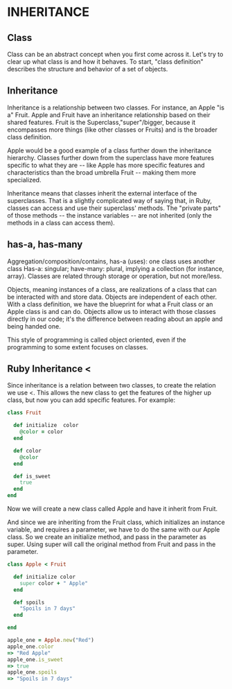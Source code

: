 # INHERITANCE

## Class
Class can be an abstract concept when you first come across it. Let's try to clear up what class is and how it behaves. To start, "class definition" describes the structure and behavior of a set of objects.

## Inheritance
Inheritance is a relationship between two classes. For instance, an Apple "is a" Fruit. Apple and Fruit have an inheritance relationship based on their shared features.
Fruit is the Superclass,"super"/bigger, because it encompasses more things (like other classes or Fruits) and is the broader class definition.

Apple would be a good example of a class further down the inheritance hierarchy. Classes further down from the superclass have more features specific to what they are -- like Apple has more specific features and characteristics than the broad umbrella Fruit -- making them more specialized.

Inheritance means that classes inherit the external interface of the superclasses. That is a slightly complicated way of saying that, in Ruby, classes can access and use their superclass' methods. The "private parts" of those methods -- the instance variables -- are not inherited (only the methods in a class can access them).


## has-a, has-many
Aggregation/composition/contains, has-a (uses): one class uses another class
Has-a: singular; have-many: plural, implying a collection (for instance, array).
Classes are related through storage or operation, but not more/less.



Objects, meaning instances of a class, are realizations of a class that can be interacted with and store data. Objects are independent of each other. With a class definition, we have the blueprint for what a Fruit class or an Apple class is and can do. Objects allow us to interact with those classes directly in our code; it's the difference between reading about an apple and being handed one.

This style of programming is called object oriented, even if the programming to some extent focuses on classes.

## Ruby Inheritance <
Since inheritance is a relation between two classes, to create the relation we use <. This allows the new class to get the features of the higher up class, but now you can add specific features. For example:

```RUBY
class Fruit

  def initialize  color
    @color = color
  end

  def color
    @color
  end

  def is_sweet
    true
  end
end
```
Now we will create a new class called Apple and have it inherit from Fruit.

And since we are inheriting from the Fruit class, which initializes an instance variable, and requires a parameter, we have to do the same with our Apple class. So we create an initialize method, and pass in the parameter as super. Using super will call the original method from Fruit and pass in the parameter.

```RUBY
class Apple < Fruit

  def initialize color
    super color + " Apple"
  end

  def spoils
    "Spoils in 7 days"
  end

end

apple_one = Apple.new("Red")
apple_one.color
=> "Red Apple"
apple_one.is_sweet
=> true
apple_one.spoils
=> "Spoils in 7 days"
```
